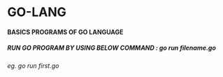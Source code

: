 # GO-LANG
<h4>BASICS PROGRAMS OF GO LANGUAGE</h4>
<h5>RUN GO PROGRAM BY USING BELOW COMMAND : go run filename.go</h5>
<i>eg. go run first.go</i>

